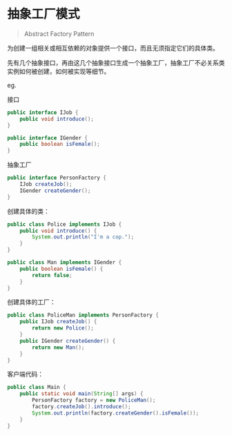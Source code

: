 # 抽象工厂模式

> Abstract Factory Pattern

为创建一组相关或相互依赖的对象提供一个接口，而且无须指定它们的具体类。

先有几个抽象接口，再由这几个抽象接口生成一个抽象工厂，抽象工厂不必关系类实例如何被创建，如何被实现等细节。



eg.

接口

```java
public interface IJob {
    public void introduce();
}

public interface IGender {
    public boolean isFemale();
}
```

抽象工厂

```java
public interface PersonFactory {
    IJob createJob();
    IGender createGender();
}
```

创建具体的类：

```java
public class Police implements IJob {
    public void introduce() {
        System.out.println("I'm a cop.");
    }
} 

public class Man implements IGender {
    public boolean isFemale() {
        return false;
    }
}
```

创建具体的工厂：

```java
public class PoliceMan implements PersonFactory {
    public IJob createJob() {
        return new Police();
    }
    public IGender createGender() {
        return new Man();
    }
}
```

客户端代码：

```java
public class Main {
    public static void main(String[] args) {
        PersonFactory factory = new PoliceMan();
        factory.createJob().introduce();
        System.out.println(factory.createGender().isFemale());
    }
}
```



